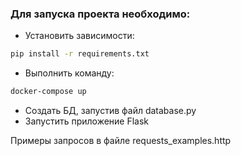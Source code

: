 ### Для запуска проекта необходимо:

- Установить зависимости:

```bash
pip install -r requirements.txt
```

- Выполнить команду:

```bash
docker-compose up
```

- Создать БД, запустив файл database.py
- Запустить приложение Flask


Примеры запросов в файле requests_examples.http
